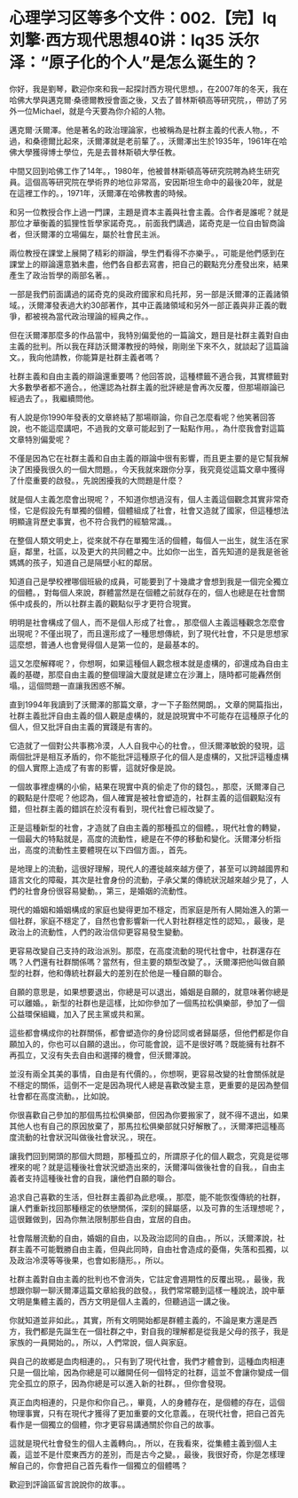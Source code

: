 # 心理学习区等多个文件：002.【完】lq刘擎·西方现代思想40讲：lq35 沃尔泽：“原子化的个人”是怎么诞生的？

你好，我是劉琴，歡迎你來和我一起探討西方現代思想。，在2007年的冬天，我在哈佛大學與邁克爾·桑德爾教授會面之後，又去了普林斯頓高等研究院，，帶訪了另外一位Michael，就是今天要為你介紹的人物。

邁克爾·沃爾澤。他是著名的政治理論家，也被稱為是社群主義的代表人物。，不過，和桑德爾比起來，沃爾澤就是老前輩了。，沃爾澤出生於1935年，1961年在哈佛大學獲得博士學位，先是去普林斯頓大學任教。

中間又回到哈佛工作了14年。，1980年，他被普林斯頓高等研究院聘為終生研究員。這個高等研究院在學術界的地位非常高，安因斯坦生命中的最後20年，就是在這裡工作的。，1971年，沃爾澤在哈佛教書的時候。

和另一位教授合作上過一門課，主題是資本主義與社會主義。合作者是誰呢？就是那位才華衡義的狐狸性哲學家諾奇克。，前面我們講過，諾奇克是一位自由智商論者，但沃爾澤的立場偏左，屬於社會民主派。

兩位教授在課堂上展開了精彩的辯論，學生們看得不亦樂乎。，可能是他們感到在課堂上的辯論還意猶未盡，他們各自都去寫書，把自己的觀點充分產發出來，結果產生了政治哲學的兩部名著。。

一部是我們前面講過的諾奇克的吳政府國家和烏托邦，另一部是沃爾澤的正義諸領域。，沃爾澤發表過大約30部著作，其中正義諸領域和另外一部正義與非正義的戰爭，都被視為當代政治理論的經典之作。。

但在沃爾澤那麼多的作品當中，我特別偏愛他的一篇論文，題目是社群主義對自由主義的批判。所以我在拜訪沃爾澤教授的時候，剛剛坐下來不久，就談起了這篇論文。，我向他請教，你能算是社群主義者嗎？

社群主義和自由主義的辯論還重要嗎？他回答說，這種標籤不適合我，其實標籤對大多數學者都不適合。，他還認為社群主義的批評總是會再次反覆，但那場辯論已經過去了。，我繼續問他。

有人說是你1990年發表的文章終結了那場辯論，你自己怎麼看呢？他笑著回答說，也不能這麼講吧，不過我的文章可能起到了一點點作用。，為什麼我會對這篇文章特別偏愛呢？

不僅是因為它在社群主義和自由主義的辯論中很有影響，而且更主要的是它幫我解決了困擾我很久的一個大問題。，今天我就來跟你分享，我究竟從這篇文章中獲得了什麼重要的啟發。，先說困擾我的大問題是什麼？

就是個人主義怎麼會出現呢？，不知道你想過沒有，個人主義這個觀念其實非常奇怪，它是假設先有單獨的個體，個體組成了社會，社會又造就了國家，但這種想法明顯違背歷史事實，也不符合我們的經驗常識。。

在整個人類文明史上，從來就不存在單獨生活的個體，每個人一出生，就生活在家庭，鄰里，社區，以及更大的共同體之中。比如你一出生，首先知道的是我是爸爸媽媽的孩子，知道自己是隔壁小紅的鄰居。

知道自己是學校裡哪個班級的成員，可能要到了十幾歲才會想到我是一個完全獨立的個體。，對每個人來說，群體當然是在個體之前就存在的，個人也總是在社會關係中成長的，所以社群主義的觀點似乎才更符合現實。

明明是社會構成了個人，而不是個人形成了社會。，那麼個人主義這種觀念怎麼會出現呢？不僅出現了，而且還形成了一種思想傳統，到了現代社會，不只是思想家這麼想，普通人也會覺得個人是第一位的，是最基本的。

這又怎麼解釋呢？，你想啊，如果這種個人觀念根本就是虛構的，卻還成為自由主義的基礎，那麼自由主義的整個理論大廈就是建立在沙灘上，隨時都可能轟然倒塌。，這個問題一直讓我困惑不解。

直到1994年我讀到了沃爾澤的那篇文章，才一下子豁然開朗。，文章的開篇指出，社群主義批評自由主義的個人觀是虛構的，就是說現實中不可能存在這種原子化的個人，但又批評自由主義的實踐是有害的。

它造就了一個對公共事務冷漠，人人自我中心的社會。，但沃爾澤敏銳的發現，這兩個批評是相互矛盾的，你不能批評這種原子化的個人是虛構的，又批評這種虛構的個人實際上造成了有害的影響，這就好像是說。

一個故事裡虛構的小偷，結果在現實中真的偷走了你的錢包。，那麼，沃爾澤自己的觀點是什麼呢？他認為，個人確實是被社會塑造的，社群主義的這個觀點沒有錯，但社群主義的錯誤在於沒有看到，現代社會已經改變了。

正是這種新型的社會，才造就了自由主義的那種孤立的個體。，現代社會的轉變，一個最大的特點就是，高度的流動性，總是在不停的移動和變化。沃爾澤分析指出，高度的流動性主要體現在以下四個方面。，首先。

是地理上的流動，這很好理解，現代人的遷徙越來越方便了，甚至可以跨越國界和語言文化的障礙，其次是社會身份的流動，子承父業的傳統狀況越來越少見了，人們的社會身份很容易變動。，第三，是婚姻的流動性。

現代的婚姻和婚姻構成的家庭也變得更加不穩定，而家庭是所有人開始進入的第一個社群，家庭不穩定了，自然也會影響新一代人對社群穩定性的認知。，最後，是政治上的流動性，人們的政治信仰更容易發生變動。

更容易改變自己支持的政治派別。那麼，在高度流動的現代社會中，社群還存在嗎？人們還有社群關係嗎？當然有，但主要的類型改變了。，沃爾澤把他叫做自願型的社群，他和傳統社群最大的差別在於他是一種自願的聯合。

自願的意思是，如果想要退出，你總是可以退出，婚姻是自願的，就意味著你總是可以離婚。，新型的社群也是這樣，比如你參加了一個馬拉松俱樂部，參加了一個公益環保組織，加入了民主黨或共和黨。

這些都會構成你的社群關係，都會塑造你的身份認同或者歸屬感，但他們都是你自願加入的，你也可以自願的退出。，你可能會說，這不是很好嗎？既能擁有社群不再孤立，又沒有失去自由和選擇的機會，但沃爾澤說。

並沒有兩全其美的事情，自由是有代價的。，你想啊，更容易改變的社會關係就是不穩定的關係，這倒不一定是因為現代人總是喜歡改變主意，更重要的是因為整個社會都在高度流動。，比如說。

你很喜歡自己參加的那個馬拉松俱樂部，但因為你要搬家了，就不得不退出，如果其他人也有自己的原因放棄了，那馬拉松俱樂部就只好解散了。，沃爾澤把這種高度流動的社會狀況叫做後社會狀況。，現在。

讓我們回到開頭的那個大問題，那種孤立的，所謂原子化的個人觀念，究竟是從哪裡來的呢？就是這種後社會狀況塑造出來的，沃爾澤叫做後社會的自我。，自由主義者支持這種後社會的自我，讓他們自願的聯合。

追求自己喜歡的生活，但社群主義卻為此悲嘆。，那麼，能不能恢復傳統的社群，讓人們重新找回那種穩定的依戀關係，深刻的歸屬感，以及可靠的生活理想呢？，這很難做到，因為你無法限制那些自由，宜居的自由。

社會階層流動的自由，婚姻的自由，以及政治認同的自由。，所以，沃爾澤說，社群主義不可能戰勝自由主義，但與此同時，自由社會造成的憂傷，失落和孤獨，以及政治冷漠等等後果，也會如影隨形。，所以。

社群主義對自由主義的批判也不會消失，它註定會週期性的反覆出現。，最後，我想跟你聊一聊沃爾澤這篇文章給我的啟發。，我們常常聽到這樣一種說法，說中華文明是集體主義的，西方文明是個人主義的，但聽過這一講之後。

你就知道並非如此。，其實，所有文明開始都是群體主義的，不論是東方還是西方，我們都是先誕生在一個社群之中，對自我的理解都是從我是父母的孩子，我是家族的一員開始的。，所以，人們常說，個人與家庭。

與自己的故鄉是血肉相連的。，只有到了現代社會，我們才體會到，這種血肉相連只是一個比喻，因為你總是可以離開任何一個特定的社群，這並不會讓你變成一個完全孤立的原子，因為你總是可以進入新的社群。，但你會發現。

真正血肉相連的，只是你和你自己。，畢竟，人的身體存在，是個體的存在，這個物理事實，只有在現代才獲得了更加重要的文化意義。，在現代社會，把自己首先看作是一個獨立的個體，你才更容易講通關於你自己的故事。

這就是現代社會發生的個人主義轉向。，所以，在我看來，從集體主義到個人主義，這並不是什麼東西方的差別，而是古今之變。，最後，我很好奇，你是怎樣理解自己的，你會把自己首先看作一個獨立的個體嗎？

歡迎到評論區留言說說你的故事。。